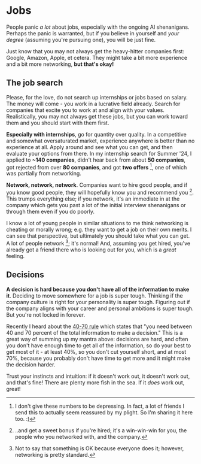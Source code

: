 # Jobs

People panic *a lot* about jobs, especially with the ongoing AI
shenanigans. Perhaps the panic is warranted, but if you believe
in yourself and *your degree* (assuming you're pursuing one), you
will be just fine.

Just know that you may not always get the heavy-hitter companies
first: Google, Amazon, Apple, et cetera. They might take a bit
more experience and a bit more networking, **but that's okay!**

## The job search

Please, for the love, do not search up internships or jobs based on
salary. The money will come - you work in a lucrative field already.
Search for companies that excite you to work at and align with your
values. Realistically, you may not always get these jobs, but you
can work toward them and you should start with them first.

**Especially with internships**, go for quantity over quality. In
a competitive and somewhat oversaturated market, experience anywhere
is better than no experience at all. Apply around and see what you can
get, and then evaluate your options from there. In my internship search
for Summer '24, I applied to **~140 companies**, didn't hear back from
about **50 companies**, got rejected from over **80 companies**, and got
**two offers** [^ref1], one of which was partially from networking.

**Network, network, network**. Companies want to hire good people, and
if you know good people, they will hopefully know you and recommend you [^ref2].
This trumps everything else; if you network, it's an immediate in at the company
which gets you past a lot of the initial interview shenanigans or through them
even if you do poorly. 

I know a lot of young people in similar situations to me think networking is 
cheating or morally wrong; e.g. they want to get a job on their own merits.
I can see that perspective, but ultimately you should take what you can get.
A lot of people network [^ref3]; it's normal! And, assuming you get hired,
you've already got a friend there who is looking out for you, which is a
*great* feeling.

## Decisions

**A decision is hard because you don't have all of the information
to make it**. Deciding to move somewhere for a job is super tough.
Thinking if the company culture is right for your personality is super tough.
Figuring out if the company aligns with your career and personal ambitions is super 
tough. But you're not locked in forever.

Recently I heard about the [40-70 rule](https://www.42courses.com/blog/home/2019/12/10/colin-powells-40-70-rule) which states that "you need between 40 and 70 percent of
the total information to make a decision." This is a great way of summing up my mantra
above: decisions are hard, and often you don't have enough time to get all of the
information, so do your best to get most of it - at least 40%, so you don't cut yourself
short, and at most 70%, because you probably don't have time to get more and it might
make the decision harder.

Trust your instincts and intuition: if it doesn't work out, it doesn't work out, and
that's fine! There are plenty more fish in the sea. If it *does* work out, great!


[^ref1]: I don't give these numbers to be depressing. In fact, a lot of friends
I send this to actually seem reassured by my plight. So I'm sharing it here too. :)

[^ref2]: ..and get a sweet bonus if you're hired; it's a win-win-win for you,
the people who you networked with, and the company.

[^ref3]: Not to say that something is OK because everyone does it; however,
networking is pretty standard.
